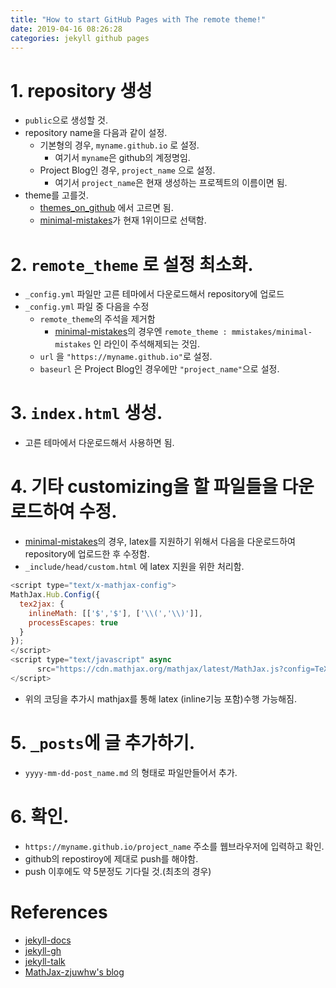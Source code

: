 ```yaml
---
title: "How to start GitHub Pages with The remote theme!"
date: 2019-04-16 08:26:28
categories: jekyll github pages
---
```


# 1. repository 생성

* `public`으로 생성할 것.
* repository name을 다음과 같이 설정.
	* 기본형의 경우, `myname.github.io` 로 설정.
		* 여기서 `myname`은 github의 계정명임.
	* Project Blog인 경우, `project_name` 으로 설정.
		* 여기서 `project_name`은 현재 생성하는 프로젝트의 이름이면 됨.
* theme를 고를것.
	* [themes_on_github](https://github.com/topics/jekyll-theme) 에서 고르면 됨.
	* [minimal-mistakes](https://github.com/mmistakes/minimal-mistakes)가 현재 1위이므로 선택함.

# 2. `remote_theme` 로 설정 최소화.

* `_config.yml` 파일만 고른 테마에서 다운로드해서 repository에 업로드
* `_config.yml` 파일 중 다음을 수정
	* `remote_theme`의 주석을 제거함
		* [minimal-mistakes](https://github.com/mmistakes/minimal-mistakes)의 경우엔 `remote_theme : mmistakes/minimal-mistakes` 인 라인이 주석해제되는 것임.
	* `url` 을  `"https://myname.github.io"`로 설정.
	* `baseurl` 은 Project Blog인 경우에만 `"project_name"`으로 설정.

# 3. `index.html` 생성.

* 고른 테마에서 다운로드해서 사용하면 됨.

# 4. 기타 customizing을 할 파일들을 다운로드하여 수정.

* [minimal-mistakes](https://github.com/mmistakes/minimal-mistakes)의 경우, latex를 지원하기 위해서 다음을 다운로드하여 repository에 업로드한 후 수정함.
* `_include/head/custom.html` 에 latex 지원을 위한 처리함.

```javascript
<script type="text/x-mathjax-config">
MathJax.Hub.Config({
  tex2jax: {
    inlineMath: [['$','$'], ['\\(','\\)']],
    processEscapes: true
  }
});
</script>
<script type="text/javascript" async
	  src="https://cdn.mathjax.org/mathjax/latest/MathJax.js?config=TeX-MML-AM_CHTML">
</script>
```

* 위의 코딩을 추가시 mathjax를 통해 latex (inline기능 포함)수행 가능해짐.

# 5. `_posts`에 글 추가하기.

* `yyyy-mm-dd-post_name.md` 의 형태로 파일만들어서 추가.

# 6. 확인.

* `https://myname.github.io/project_name` 주소를 웹브라우저에 입력하고 확인.
* github의 repostiroy에 제대로 push를 해야함.
* push 이후에도 약 5분정도 기다릴 것.(최초의 경우)

# References

* [jekyll-docs](https://jekyllrb.com/docs/home)
* [jekyll-gh](https://github.com/jekyll/jekyll)
* [jekyll-talk](https://talk.jekyllrb.com/)
* [MathJax-zjuwhw's blog](http://zjuwhw.github.io/2017/06/04/MathJax.html)


